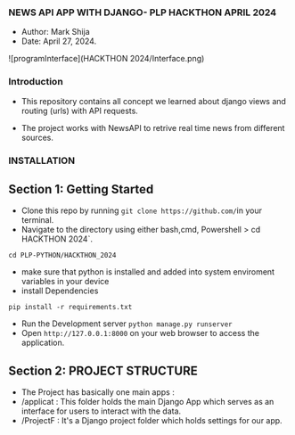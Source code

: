 ### NEWS API APP WITH DJANGO- PLP HACKTHON APRIL 2024
- Author: Mark Shija
-  Date: April 27, 2024.

![programInterface](HACKTHON 2024/Interface.png)



### Introduction

- This repository contains all concept we learned about django views and routing (urls) with API requests.

- The project works with NewsAPI to retrive real time news from different sources.

### INSTALLATION

## Section 1: Getting Started
- Clone this repo by running `git clone https://github.com/`in your terminal.
- Navigate to the directory using either bash,cmd, Powershell > cd HACKTHON 2024`.

```cd PLP-PYTHON/HACKTHON_2024```
- make sure that python is installed and added into system enviroment variables in your device
- install Dependencies

```pip install -r requirements.txt```

- Run the Development server 
```python manage.py runserver```
-  Open `http://127.0.0.1:8000` on your  web browser to access the application.

## Section 2: PROJECT STRUCTURE
- The Project has basically one main apps :
- /applicat : This folder holds the main Django App which serves as an interface for users to interact with the data.
- /ProjectF : It's a Django project folder which holds settings for our app.






